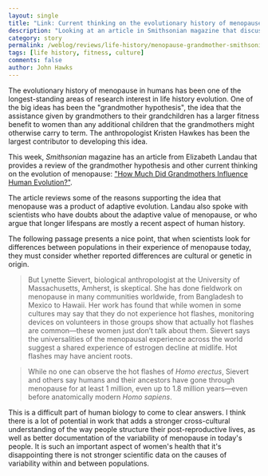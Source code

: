```yaml
---
layout: single
title: "Link: Current thinking on the evolutionary history of menopause"
description: "Looking at an article in Smithsonian magazine that discusses the grandmother hypothesis."
category: story
permalink: /weblog/reviews/life-history/menopause-grandmother-smithsonian-2021.html
tags: [life history, fitness, culture]
comments: false
author: John Hawks
---
```


The evolutionary history of menopause in humans has been one of the longest-standing areas of research interest in life history evolution. One of the big ideas has been the "grandmother hypothesis", the idea that the assistance given by grandmothers to their grandchildren has a larger fitness benefit to women than any additional children that the grandmothers might otherwise carry to term. The anthropologist Kristen Hawkes has been the largest contributor to developing this idea. 

This week, <em>Smithsonian</em> magazine has an article from Elizabeth Landau that provides a review of the grandmother hypothesis and other current thinking on the evolution of menopause: <a href="https://www.smithsonianmag.com/science-nature/how-much-did-grandmothers-influence-human-evolution-180976665/">"How Much Did Grandmothers Influence Human Evolution?"</a>. 

The article reviews some of the reasons supporting the idea that menopause was a product of adaptive evolution. Landau also spoke with scientists who have doubts about the adaptive value of menopause, or who argue that longer lifespans are mostly a recent aspect of human history. 

The following passage presents a nice point, that when scientists look for differences between populations in their experience of menopause today, they must consider whether reported differences are cultural or genetic in origin. 

<blockquote>But Lynette Sievert, biological anthropologist at the University of Massachusetts, Amherst, is skeptical. She has done fieldwork on menopause in many communities worldwide, from Bangladesh to Mexico to Hawaii. Her work has found that while women in some cultures may say that they do not experience hot flashes, monitoring devices on volunteers in those groups show that actually hot flashes are common—these women just don’t talk about them. Sievert says the universalities of the menopausal experience across the world suggest a shared experience of estrogen decline at midlife. Hot flashes may have ancient roots.</blockquote>

<blockquote>While no one can observe the hot flashes of <em>Homo erectus</em>, Sievert and others say humans and their ancestors have gone through menopause for at least 1 million, even up to 1.8 million years—even before anatomically modern <em>Homo sapiens</em>.</blockquote>

This is a difficult part of human biology to come to clear answers. I think there is a lot of potential in work that adds a stronger cross-cultural understanding of the way people structure their post-reproductive lives, as well as better documentation of the variability of menopause in today's people. It is such an important aspect of women's health that it's disappointing there is not stronger scientific data on the causes of variability within and between populations. 





